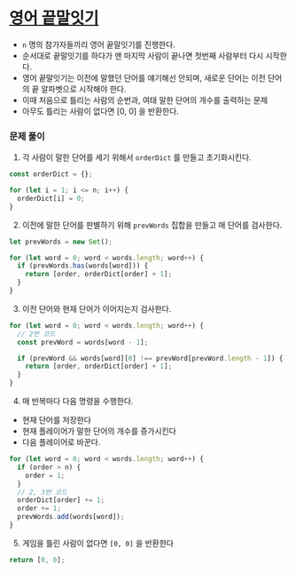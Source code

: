 # [영어 끝말잇기](https://school.programmers.co.kr/learn/courses/30/lessons/12981)

- `n` 명의 참가자들끼리 영어 끝말잇기를 진행한다.
- 순서대로 끝말잇기를 하다가 맨 마지막 사람이 끝나면 첫번째 사람부터 다시 시작한다.
- 영어 끝말잇기는 이전에 말했던 단어를 얘기해선 안되며, 새로운 단어는 이전 단어의 끝 알파벳으로 시작해야 한다.
- 이때 처음으로 틀리는 사람의 순번과, 여태 말한 단어의 개수를 출력하는 문제
- 아무도 틀리는 사람이 없다면 [0, 0] 을 반환한다.

### 문제 풀이

1. 각 사람이 말한 단어를 세기 위해서 `orderDict` 를 만들고 초기화시킨다.

```js
const orderDict = {};

for (let i = 1; i <= n; i++) {
  orderDict[i] = 0;
}
```

2. 이전에 말한 단어를 판별하기 위해 `prevWords` 집합을 만들고 매 단어를 검사한다.

```js
let prevWords = new Set();

for (let word = 0; word < words.length; word++) {
  if (prevWords.has(words[word])) {
    return [order, orderDict[order] + 1];
  }
}
```

3. 이전 단어와 현재 단어가 이어지는지 검사한다.

```js
for (let word = 0; word < words.length; word++) {
  // 2번 코드
  const prevWord = words[word - 1];

  if (prevWord && words[word][0] !== prevWord[prevWord.length - 1]) {
    return [order, orderDict[order] + 1];
  }
}
```

4. 매 반복마다 다음 명령을 수행한다.

- 현재 단어를 저장한다
- 현재 플레이어가 말한 단어의 개수를 증가시킨다
- 다음 플레이어로 바꾼다.

```js
for (let word = 0; word < words.length; word++) {
  if (order > n) {
    order = 1;
  }
  // 2, 3번 코드
  orderDict[order] += 1;
  order += 1;
  prevWords.add(words[word]);
}
```

5. 게임을 틀린 사람이 없다면 `[0, 0]` 을 반환한다

```js
return [0, 0];
```
